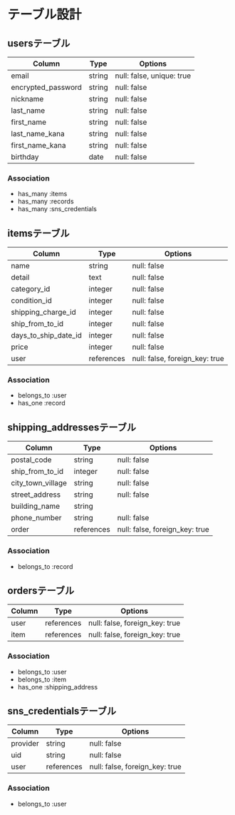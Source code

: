 # テーブル設計

## usersテーブル

| Column             | Type     | Options                   |
| ------------------ | ------   | ------------------------- |
| email              | string   | null: false, unique: true |
| encrypted_password | string   | null: false               |
| nickname           | string   | null: false               |
| last_name          | string   | null: false               |
| first_name         | string   | null: false               |
| last_name_kana     | string   | null: false               |
| first_name_kana    | string   | null: false               |
| birthday           | date     | null: false               |


### Association

- has_many :items
- has_many :records
- has_many :sns_credentials

## itemsテーブル

| Column                | Type        | Options                         |
| --------------------- | ----------- | ------------------------------- |
| name                  | string      | null: false                     |
| detail                | text        | null: false                     |
| category_id           | integer     | null: false                     |
| condition_id          | integer     | null: false                     |
| shipping_charge_id    | integer     | null: false                     |
| ship_from_to_id       | integer     | null: false                     |
| days_to_ship_date_id  | integer     | null: false                     |
| price                 | integer     | null: false                     |
| user                  | references  | null: false, foreign_key: true  |


### Association

- belongs_to :user
- has_one :record

## shipping_addressesテーブル

| Column             | Type        | Options                         |
| ------------------ | ----------- | ------------------------------- |
| postal_code        | string      | null: false                     |
| ship_from_to_id    | integer     | null: false                     |
| city_town_village  | string      | null: false                     |
| street_address     | string      | null: false                     |
| building_name      | string      |                                 |
| phone_number       | string      | null: false                     |
| order              | references  | null: false, foreign_key: true  |


### Association

- belongs_to :record


## ordersテーブル

| Column             | Type        | Options                         |
| ------------------ | ----------- | ------------------------------- |
| user               | references  | null: false, foreign_key: true  |
| item               | references  | null: false, foreign_key: true  |


### Association

- belongs_to :user
- belongs_to :item
- has_one :shipping_address


## sns_credentialsテーブル

| Column             | Type        | Options                         |
| ------------------ | ----------- | ------------------------------- |
| provider           | string      | null: false                     |
| uid                | string      | null: false                     |
| user               | references  | null: false, foreign_key: true  |



### Association

- belongs_to :user
